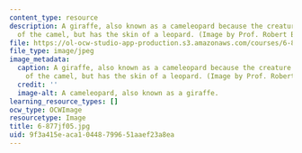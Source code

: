 ```yaml
---
content_type: resource
description: A giraffe, also known as a cameleopard because the creature has the size
  of the camel, but has the skin of a leopard. (Image by Prof. Robert Berwick.)
file: https://ol-ocw-studio-app-production.s3.amazonaws.com/courses/6-877j-computational-evolutionary-biology-fall-2005/9f3a415eaca10448799651aaef23a8ea_6-877jf05.jpg
file_type: image/jpeg
image_metadata:
  caption: A giraffe, also known as a cameleopard because the creature has the size
    of the camel, but has the skin of a leopard. (Image by Prof. Robert Berwick.)
  credit: ''
  image-alt: A cameleopard, also known as a giraffe.
learning_resource_types: []
ocw_type: OCWImage
resourcetype: Image
title: 6-877jf05.jpg
uid: 9f3a415e-aca1-0448-7996-51aaef23a8ea
---
```

